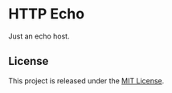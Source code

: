 # HTTP Echo

Just an echo host.

## License

This project is released under the [MIT License](https://opensource.org/licenses/MIT).
